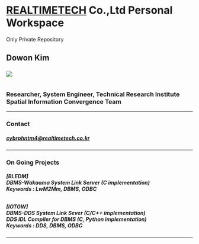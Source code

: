 <h1>
 <a href="http://www.realtimetech.co.kr/">REALTIMETECH</a> Co.,Ltd Personal Workspace
</h1>

Only Private Repository


<h2>
  Dowon Kim
</h2>

<h3>
  <div>
   <img src="https://cdn.discordapp.com/attachments/816971132812787712/1064400953870135356/logo.png"> <br>
   <br>
   <p>
    Researcher, System Engineer, Technical Research Institute <br>
    Spatial Information Convergence Team <br>
   </p>
  </div>
</h3>

<hr>

<h3>
 <div>
  Contact
 </div>
 <h5>
  <a href="mailto:cybrphntm4@hanyang.ac.kr">
    cybrphntm4@realtimetech.co.kr
  </a>
 </h5>
</h3>

<hr>

<h3>
 <div>
  On Going Projects
 </div>
 <h5>
  <p>
   [BLEDM] <br>
   DBMS-Wakaama System Link Server (C implementation) <br>
   Keywords : LwM2Mm, DBMS, ODBC <br>
   <br>
   
   [IOTGW] <br>
   DBMS-DDS System Link Sever (C/C++ implementation) <br>
   DDS IDL Compiler for DBMS (C, Python implementation) <br>
   Keywords : DDS, DBMS, ODBC <br>
  </p>
 </h5>
</h3>

<hr>
